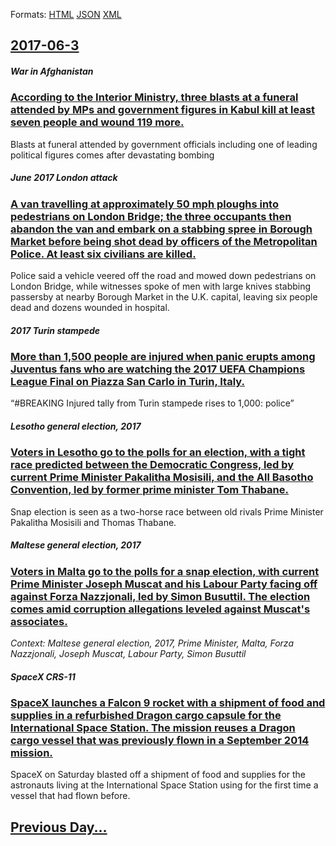 
Formats: [HTML](2017/06/3/index.html)  [JSON](2017/06/3/index.json)  [XML](2017/06/3/index.xml)  

## [2017-06-3](/news/2017/06/3/index.md)

##### War in Afghanistan
### [According to the Interior Ministry, three blasts at a funeral attended by MPs and government figures in Kabul kill at least seven people and wound 119 more. ](/news/2017/06/3/according-to-the-interior-ministry-three-blasts-at-a-funeral-attended-by-mps-and-government-figures-in-kabul-kill-at-least-seven-people-and.md)
Blasts at funeral attended by government officials including one of leading political figures comes after devastating bombing

##### June 2017 London attack
### [A van travelling at approximately 50&nbsp;mph ploughs into pedestrians on London Bridge; the three occupants then abandon the van and embark on a stabbing spree in Borough Market before being shot dead by officers of the Metropolitan Police. At least six civilians are killed. ](/news/2017/06/3/a-van-travelling-at-approximately-50-nbsp-mph-ploughs-into-pedestrians-on-london-bridge-the-three-occupants-then-abandon-the-van-and-embark.md)
Police said a vehicle veered off the road and mowed down pedestrians on London Bridge, while witnesses spoke of men with large knives stabbing passersby at nearby Borough Market in the U.K. capital, leaving six people dead and dozens wounded in hospital. 

##### 2017 Turin stampede
### [More than 1,500 people are injured when panic erupts among Juventus fans who are watching the 2017 UEFA Champions League Final on Piazza San Carlo in Turin, Italy. ](/news/2017/06/3/more-than-1-500-people-are-injured-when-panic-erupts-among-juventus-fans-who-are-watching-the-2017-uefa-champions-league-final-on-piazza-san.md)
“#BREAKING Injured tally from Turin stampede rises to 1,000: police”

##### Lesotho general election, 2017
### [Voters in Lesotho go to the polls for an election, with a tight race predicted between the Democratic Congress, led by current Prime Minister Pakalitha Mosisili, and the All Basotho Convention, led by former prime minister Tom Thabane. ](/news/2017/06/3/voters-in-lesotho-go-to-the-polls-for-an-election-with-a-tight-race-predicted-between-the-democratic-congress-led-by-current-prime-ministe.md)
Snap election is seen as a two-horse race between old rivals Prime Minister Pakalitha Mosisili and Thomas Thabane.

##### Maltese general election, 2017
### [Voters in Malta go to the polls for a snap election, with current Prime Minister Joseph Muscat and his Labour Party facing off against Forza Nazzjonali, led by Simon Busuttil. The election comes amid corruption allegations leveled against Muscat's associates. ](/news/2017/06/3/voters-in-malta-go-to-the-polls-for-a-snap-election-with-current-prime-minister-joseph-muscat-and-his-labour-party-facing-off-against-forza.md)
_Context: Maltese general election, 2017, Prime Minister, Malta, Forza Nazzjonali, Joseph Muscat, Labour Party, Simon Busuttil_

##### SpaceX CRS-11
### [SpaceX launches a Falcon 9 rocket with a shipment of food and supplies in a refurbished Dragon cargo capsule for the International Space Station. The mission reuses a Dragon cargo vessel that was previously flown in a September 2014 mission. ](/news/2017/06/3/spacex-launches-a-falcon-9-rocket-with-a-shipment-of-food-and-supplies-in-a-refurbished-dragon-cargo-capsule-for-the-international-space-sta.md)
SpaceX on Saturday blasted off a shipment of food and supplies for the astronauts living at the International Space Station using for the first time a vessel that had flown before.

## [Previous Day...](/news/2017/06/2/index.md)

